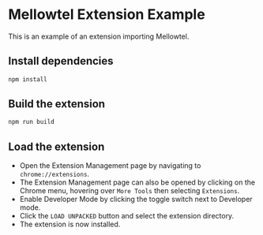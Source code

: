 # Mellowtel Extension Example

This is an example of an extension importing Mellowtel.

## Install dependencies

```bash
npm install
```

## Build the extension

```bash
npm run build
```

## Load the extension

- Open the Extension Management page by navigating to `chrome://extensions`.
- The Extension Management page can also be opened by clicking on the Chrome menu, hovering over `More Tools` then selecting `Extensions`.
- Enable Developer Mode by clicking the toggle switch next to Developer mode.
- Click the `LOAD UNPACKED` button and select the extension directory.
- The extension is now installed.